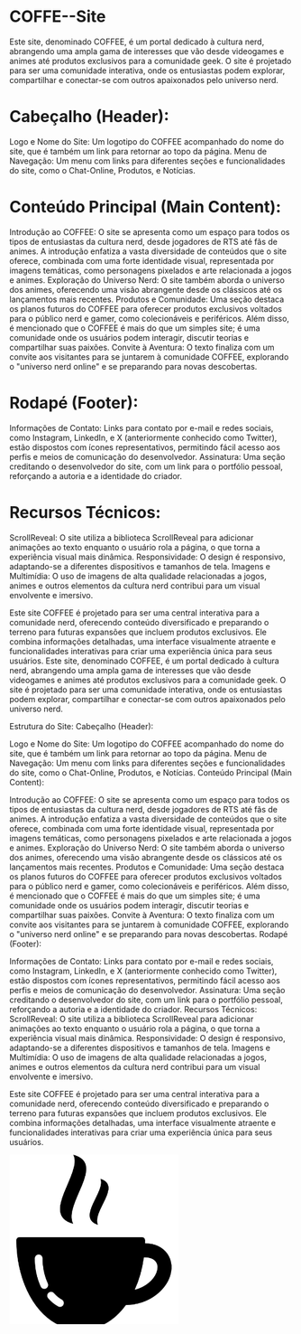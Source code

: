 # COFFE--Site
 
Este site, denominado COFFEE, é um portal dedicado à cultura nerd, abrangendo uma ampla gama de interesses que vão desde videogames e animes até produtos exclusivos para a comunidade geek. O site é projetado para ser uma comunidade interativa, onde os entusiastas podem explorar, compartilhar e conectar-se com outros apaixonados pelo universo nerd.

 
# Cabeçalho (Header):

Logo e Nome do Site:
Um logotipo do COFFEE acompanhado do nome do site, que é também um link para retornar ao topo da página.
Menu de Navegação:
Um menu com links para diferentes seções e funcionalidades do site, como o Chat-Online, Produtos, e Notícias.
# Conteúdo Principal (Main Content):

Introdução ao COFFEE:
O site se apresenta como um espaço para todos os tipos de entusiastas da cultura nerd, desde jogadores de RTS até fãs de animes. A introdução enfatiza a vasta diversidade de conteúdos que o site oferece, combinada com uma forte identidade visual, representada por imagens temáticas, como personagens pixelados e arte relacionada a jogos e animes.
Exploração do Universo Nerd:
O site também aborda o universo dos animes, oferecendo uma visão abrangente desde os clássicos até os lançamentos mais recentes.
Produtos e Comunidade:
Uma seção destaca os planos futuros do COFFEE para oferecer produtos exclusivos voltados para o público nerd e gamer, como colecionáveis e periféricos. Além disso, é mencionado que o COFFEE é mais do que um simples site; é uma comunidade onde os usuários podem interagir, discutir teorias e compartilhar suas paixões.
Convite à Aventura:
O texto finaliza com um convite aos visitantes para se juntarem à comunidade COFFEE, explorando o "universo nerd online" e se preparando para novas descobertas.
# Rodapé (Footer):

Informações de Contato:
Links para contato por e-mail e redes sociais, como Instagram, LinkedIn, e X (anteriormente conhecido como Twitter), estão dispostos com ícones representativos, permitindo fácil acesso aos perfis e meios de comunicação do desenvolvedor.
Assinatura:
Uma seção creditando o desenvolvedor do site, com um link para o portfólio pessoal, reforçando a autoria e a identidade do criador.
# Recursos Técnicos:
ScrollReveal: O site utiliza a biblioteca ScrollReveal para adicionar animações ao texto enquanto o usuário rola a página, o que torna a experiência visual mais dinâmica.
Responsividade: O design é responsivo, adaptando-se a diferentes dispositivos e tamanhos de tela.
Imagens e Multimídia: O uso de imagens de alta qualidade relacionadas a jogos, animes e outros elementos da cultura nerd contribui para um visual envolvente e imersivo.

Este site COFFEE é projetado para ser uma central interativa para a comunidade nerd, oferecendo conteúdo diversificado e preparando o terreno para futuras expansões que incluem produtos exclusivos. Ele combina informações detalhadas, uma interface visualmente atraente e funcionalidades interativas para criar uma experiência única para seus usuários.
Este site, denominado COFFEE, é um portal dedicado à cultura nerd, abrangendo uma ampla gama de interesses que vão desde videogames e animes até produtos exclusivos para a comunidade geek. O site é projetado para ser uma comunidade interativa, onde os entusiastas podem explorar, compartilhar e conectar-se com outros apaixonados pelo universo nerd.

Estrutura do Site:
Cabeçalho (Header):

Logo e Nome do Site:
Um logotipo do COFFEE acompanhado do nome do site, que é também um link para retornar ao topo da página.
Menu de Navegação:
Um menu com links para diferentes seções e funcionalidades do site, como o Chat-Online, Produtos, e Notícias.
Conteúdo Principal (Main Content):

Introdução ao COFFEE:
O site se apresenta como um espaço para todos os tipos de entusiastas da cultura nerd, desde jogadores de RTS até fãs de animes. A introdução enfatiza a vasta diversidade de conteúdos que o site oferece, combinada com uma forte identidade visual, representada por imagens temáticas, como personagens pixelados e arte relacionada a jogos e animes.
Exploração do Universo Nerd:
O site também aborda o universo dos animes, oferecendo uma visão abrangente desde os clássicos até os lançamentos mais recentes.
Produtos e Comunidade:
Uma seção destaca os planos futuros do COFFEE para oferecer produtos exclusivos voltados para o público nerd e gamer, como colecionáveis e periféricos. Além disso, é mencionado que o COFFEE é mais do que um simples site; é uma comunidade onde os usuários podem interagir, discutir teorias e compartilhar suas paixões.
Convite à Aventura:
O texto finaliza com um convite aos visitantes para se juntarem à comunidade COFFEE, explorando o "universo nerd online" e se preparando para novas descobertas.
Rodapé (Footer):

Informações de Contato:
Links para contato por e-mail e redes sociais, como Instagram, LinkedIn, e X (anteriormente conhecido como Twitter), estão dispostos com ícones representativos, permitindo fácil acesso aos perfis e meios de comunicação do desenvolvedor.
Assinatura:
Uma seção creditando o desenvolvedor do site, com um link para o portfólio pessoal, reforçando a autoria e a identidade do criador.
Recursos Técnicos:
ScrollReveal: O site utiliza a biblioteca ScrollReveal para adicionar animações ao texto enquanto o usuário rola a página, o que torna a experiência visual mais dinâmica.
Responsividade: O design é responsivo, adaptando-se a diferentes dispositivos e tamanhos de tela.
Imagens e Multimídia: O uso de imagens de alta qualidade relacionadas a jogos, animes e outros elementos da cultura nerd contribui para um visual envolvente e imersivo.

Este site COFFEE é projetado para ser uma central interativa para a comunidade nerd, oferecendo conteúdo diversificado e preparando o terreno para futuras expansões que incluem produtos exclusivos. Ele combina informações detalhadas, uma interface visualmente atraente e funcionalidades interativas para criar uma experiência única para seus usuários.


<img src="imagem-coffe.png" width="300px" height="300px">





